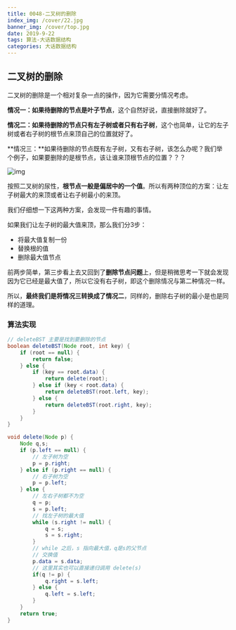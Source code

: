 ```yaml
---
title: 0048-二叉树的删除
index_img: /cover/22.jpg
banner_img: /cover/top.jpg
date: 2019-9-22
tags: 算法-大话数据结构
categories: 大话数据结构
---
```




## 二叉树的删除

二叉树的删除是一个相对复杂一点的操作，因为它需要分情况考虑。

**情况一：**如果待删除的节点是**叶子节点**，这个自然好说，直接删除就好了。

**情况二：**如果待删除的节点**只有左子树或者只有右子树**，这个也简单，让它的左子树或者右子树的根节点来顶自己的位置就好了。

**情况三：**如果待删除的节点既有左子树，又有右子树，该怎么办呢？我们举个例子，如果要删除的是根节点，该让谁来顶根节点的位置？？？

![img](https://img-blog.csdn.net/20130506102041907)

按照二叉树的尿性，**根节点一般是偏居中的一个值**。所以有两种顶位的方案：让左子树最大的来顶或者让右子树最小的来顶。

我们仔细想一下这两种方案，会发现一件有趣的事情。

如果我们让左子树的最大值来顶，那么我们分3步：

- 将最大值复制一份
- 替换根的值
- 删除最大值节点

前两步简单，第三步看上去又回到了**删除节点问题**上，但是稍微思考一下就会发现因为它已经是最大值了，所以它没有右子树，即这个删除情况与第二种情况一样。

所以，**最终我们是将情况三转换成了情况二**，同样的，删除右子树的最小是也是同样的道理。



### 算法实现

```java
// deleteBST 主要是找到要删除的节点
boolean deleteBST(Node root, int key) {
    if (root == null) {
        return false;
    } else {
        if (key == root.data) {
            return delete(root);
        } else if (key < root.data) {
            return deleteBST(root.left, key);
        } else {
            return deleteBST(root.right, key);
        }
    }
}
```



```java
void delete(Node p) {
	Node q,s;
    if (p.left == null) {
        // 左子树为空
        p = p.right;
    } else if (p.right == null) {
        // 右子树为空
        p = p.left;
    } else {
        // 左右子树都不为空
        q = p;
        s = p.left;
        // 找左子树的最大值
        while (s.right != null) {
            q = s;
            s = s.right;
        }
        // while 之后，s 指向最大值，q是s的父节点
        // 交换值
        p.data = s.data;
        // 这里其实也可以直接递归调用 delete(s)
        if(q != p) {
            q.right = s.left;
        } else {
            q.left = s.left;
        }
    }
    return true;
}
```

